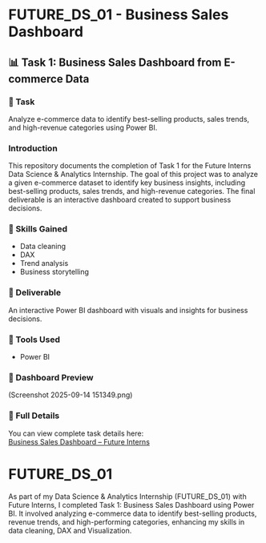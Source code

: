 # FUTURE_DS_01 - Business Sales Dashboard

## 📊 Task 1: Business Sales Dashboard from E-commerce Data

### 🔹 Task
Analyze e-commerce data to identify best-selling products, sales trends, and high-revenue categories using Power BI.

### Introduction

This repository documents the completion of Task 1 for the Future Interns Data Science & Analytics Internship. The goal of this project was to analyze a given e-commerce dataset to identify key business insights, including best-selling products, sales trends, and high-revenue categories. The final deliverable is an interactive dashboard created to support business decisions.


### 🔹 Skills Gained
- Data cleaning  
- DAX  
- Trend analysis  
- Business storytelling  

### 🔹 Deliverable
An interactive Power BI dashboard with visuals and insights for business decisions.

### 🔹 Tools Used
- Power BI  

### 📸 Dashboard Preview
(Screenshot 2025-09-14 151349.png)

### 🔗 Full Details
You can view complete task details here:  
[Business Sales Dashboard – Future Interns](https://futureinterns.com/data-science-analytics-task-1/)

# FUTURE_DS_01
As part of my Data Science &amp; Analytics Internship (FUTURE_DS_01) with Future Interns, I completed Task 1: Business Sales Dashboard using Power BI. It involved analyzing   e-commerce data to identify best-selling products, revenue trends, and high-performing categories,   enhancing my skills in data cleaning, DAX and Visualization.
